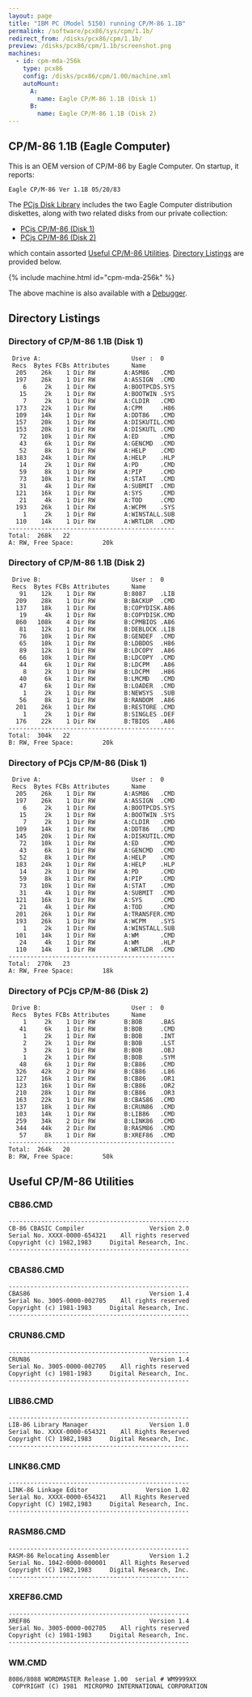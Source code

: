 ```yaml
---
layout: page
title: "IBM PC (Model 5150) running CP/M-86 1.1B"
permalink: /software/pcx86/sys/cpm/1.1b/
redirect_from: /disks/pcx86/cpm/1.1b/
preview: /disks/pcx86/cpm/1.1b/screenshot.png
machines:
  - id: cpm-mda-256k
    type: pcx86
    config: /disks/pcx86/cpm/1.00/machine.xml
    autoMount:
      A:
        name: Eagle CP/M-86 1.1B (Disk 1)
      B:
        name: Eagle CP/M-86 1.1B (Disk 2)
---
```


CP/M-86 1.1B (Eagle Computer)
-----------------------------

This is an OEM version of CP/M-86 by Eagle Computer.  On startup, it reports:

	Eagle CP/M-86 Ver 1.1B 05/20/83                                                 

The [PCjs Disk Library](/disks/pcx86/) includes the two Eagle Computer distribution diskettes,
along with two related disks from our private collection:

- [PCjs CP/M-86 (Disk 1)](#directory-of-pcjs-cpm-86-disk-1)
- [PCjs CP/M-86 (Disk 2)](#directory-of-pcjs-cpm-86-disk-2)

which contain assorted [Useful CP/M-86 Utilities](#useful-cpm-86-utilities).  [Directory Listings](#directory-listings) are provided below.

{% include machine.html id="cpm-mda-256k" %}

The above machine is also available with a [Debugger](debugger/).

Directory Listings
------------------

### Directory of CP/M-86 1.1B (Disk 1)

	 Drive A:                         User :  0                                     
	 Recs  Bytes FCBs Attributes      Name                                          
	  205    26k    1 Dir RW        A:ASM86   .CMD                                  
	  197    26k    1 Dir RW        A:ASSIGN  .CMD                                  
	    6     2k    1 Dir RW        A:BOOTPCDS.SYS                                  
	   15     2k    1 Dir RW        A:BOOTWIN .SYS                                  
	    7     2k    1 Dir RW        A:CLDIR   .CMD                                  
	  173    22k    1 Dir RW        A:CPM     .H86                                  
	  109    14k    1 Dir RW        A:DDT86   .CMD                                  
	  157    20k    1 Dir RW        A:DISKUTIL.CMD                                  
	  153    20k    1 Dir RW        A:DISKUTL .CMD                                  
	   72    10k    1 Dir RW        A:ED      .CMD                                  
	   43     6k    1 Dir RW        A:GENCMD  .CMD                                  
	   52     8k    1 Dir RW        A:HELP    .CMD                                  
	  183    24k    1 Dir RW        A:HELP    .HLP                                  
	   14     2k    1 Dir RW        A:PD      .CMD                                  
	   59     8k    1 Dir RW        A:PIP     .CMD                                  
	   73    10k    1 Dir RW        A:STAT    .CMD                                  
	   31     4k    1 Dir RW        A:SUBMIT  .CMD                                  
	  121    16k    1 Dir RW        A:SYS     .CMD                                  
	   21     4k    1 Dir RW        A:TOD     .CMD                                  
	  193    26k    1 Dir RW        A:WCPM    .SYS                                  
	    1     2k    1 Dir RW        A:WINSTALL.SUB                                  
	  110    14k    1 Dir RW        A:WRTLDR  .CMD                                  
	----------------------------------------------                                  
	Total:  268k   22                                                               
	A: RW, Free Space:        20k                                                   

### Directory of CP/M-86 1.1B (Disk 2)

	 Drive B:                         User :  0                                     
	 Recs  Bytes FCBs Attributes      Name                                          
	   91    12k    1 Dir RW        B:8087    .LIB                                  
	  209    28k    1 Dir RW        B:BACKUP  .CMD                                  
	  137    18k    1 Dir RW        B:COPYDISK.A86                                  
	   19     4k    1 Dir RW        B:COPYDISK.CMD                                  
	  860   108k    4 Dir RW        B:CPMBIOS .A86                                  
	   81    12k    1 Dir RW        B:DEBLOCK .LIB                                  
	   76    10k    1 Dir RW        B:GENDEF  .CMD                                  
	   65    10k    1 Dir RW        B:LDBDOS  .H86                                  
	   89    12k    1 Dir RW        B:LDCOPY  .A86                                  
	   66    10k    1 Dir RW        B:LDCOPY  .CMD                                  
	   44     6k    1 Dir RW        B:LDCPM   .A86                                  
	    8     2k    1 Dir RW        B:LDCPM   .H86                                  
	   40     6k    1 Dir RW        B:LMCMD   .CMD                                  
	   47     6k    1 Dir RW        B:LOADER  .CMD                                  
	    1     2k    1 Dir RW        B:NEWSYS  .SUB                                  
	   56     8k    1 Dir RW        B:RANDOM  .A86                                  
	  201    26k    1 Dir RW        B:RESTORE .CMD                                  
	    1     2k    1 Dir RW        B:SINGLES .DEF                                  
	  176    22k    1 Dir RW        B:TBIOS   .A86                                  
	----------------------------------------------                                  
	Total:  304k   22                                                               
	B: RW, Free Space:        20k                                                   

### Directory of PCjs CP/M-86 (Disk 1)

	 Drive A:                         User :  0                                     
	 Recs  Bytes FCBs Attributes      Name                                          
	  205    26k    1 Dir RW        A:ASM86   .CMD                                  
	  197    26k    1 Dir RW        A:ASSIGN  .CMD                                  
	    6     2k    1 Dir RW        A:BOOTPCDS.SYS                                  
	   15     2k    1 Dir RW        A:BOOTWIN .SYS                                  
	    7     2k    1 Dir RW        A:CLDIR   .CMD                                  
	  109    14k    1 Dir RW        A:DDT86   .CMD                                  
	  145    20k    1 Dir RW        A:DISKUTIL.CMD                                  
	   72    10k    1 Dir RW        A:ED      .CMD                                  
	   43     6k    1 Dir RW        A:GENCMD  .CMD                                  
	   52     8k    1 Dir RW        A:HELP    .CMD                                  
	  183    24k    1 Dir RW        A:HELP    .HLP                                  
	   14     2k    1 Dir RW        A:PD      .CMD                                  
	   59     8k    1 Dir RW        A:PIP     .CMD                                  
	   73    10k    1 Dir RW        A:STAT    .CMD                                  
	   31     4k    1 Dir RW        A:SUBMIT  .CMD                                  
	  121    16k    1 Dir RW        A:SYS     .CMD                                  
	   21     4k    1 Dir RW        A:TOD     .CMD                                  
	  201    26k    1 Dir RW        A:TRANSFER.CMD                                  
	  193    26k    1 Dir RW        A:WCPM    .SYS                                  
	    1     2k    1 Dir RW        A:WINSTALL.SUB                                  
	  101    14k    1 Dir RW        A:WM      .CMD                                  
	   24     4k    1 Dir RW        A:WM      .HLP                                  
	  110    14k    1 Dir RW        A:WRTLDR  .CMD                                  
	----------------------------------------------                                  
	Total:  270k   23                                                               
	A: RW, Free Space:        18k                                                   

### Directory of PCjs CP/M-86 (Disk 2)

	 Drive B:                         User :  0                                     
	 Recs  Bytes FCBs Attributes      Name                                          
	    1     2k    1 Dir RW        B:BOB     .BAS                                  
	   41     6k    1 Dir RW        B:BOB     .CMD                                  
	    1     2k    1 Dir RW        B:BOB     .INT                                  
	    2     2k    1 Dir RW        B:BOB     .LST                                  
	    3     2k    1 Dir RW        B:BOB     .OBJ                                  
	    1     2k    1 Dir RW        B:BOB     .SYM                                  
	   48     6k    1 Dir RW        B:CB86    .CMD                                  
	  326    42k    2 Dir RW        B:CB86    .L86                                  
	  127    16k    1 Dir RW        B:CB86    .OR1                                  
	  123    16k    1 Dir RW        B:CB86    .OR2                                  
	  210    28k    1 Dir RW        B:CB86    .OR3                                  
	  163    22k    1 Dir RW        B:CBAS86  .CMD                                  
	  137    18k    1 Dir RW        B:CRUN86  .CMD                                  
	  103    14k    1 Dir RW        B:LIB86   .CMD                                  
	  259    34k    2 Dir RW        B:LINK86  .CMD                                  
	  344    44k    2 Dir RW        B:RASM86  .CMD                                  
	   57     8k    1 Dir RW        B:XREF86  .CMD                                  
	----------------------------------------------                                  
	Total:  264k   20                                                               
	B: RW, Free Space:        50k                                                   

Useful CP/M-86 Utilities
------------------------

### CB86.CMD

	--------------------------------------------------                              
	CB-86 CBASIC Compiler                  Version 2.0                              
	Serial No. XXXX-0000-654321    All rights reserved                              
	Copyright (c) 1982,1983     Digital Research, Inc.                              
	--------------------------------------------------                              

### CBAS86.CMD

	--------------------------------------------------                              
	CBAS86                                 Version 1.4                              
	Serial No. 3005-0000-002705    All rights reserved                              
	Copyright (c) 1981-1983     Digital Research, Inc.                              
	--------------------------------------------------                              

### CRUN86.CMD

	--------------------------------------------------                              
	CRUN86                                 Version 1.4                              
	Serial No. 3005-0000-002705    All rights reserved                              
	Copyright (c) 1981-1983     Digital Research, Inc.                              
	--------------------------------------------------                              
	
### LIB86.CMD

	--------------------------------------------------                              
	LIB-86 Library Manager                 Version 1.0                              
	Serial No. XXXX-0000-654321    All Rights Reserved                              
	Copyright (C) 1982,1983     Digital Research, Inc.                              
	--------------------------------------------------                              
                                                                                
### LINK86.CMD

	--------------------------------------------------                              
	LINK-86 Linkage Editor                Version 1.02                              
	Serial No. XXXX-0000-654321    All Rights Reserved                              
	Copyright (C) 1982,1983     Digital Research, Inc.                              
	--------------------------------------------------                              

### RASM86.CMD

	--------------------------------------------------                              
	RASM-86 Relocating Assembler           Version 1.2                              
	Serial No. 1042-0000-000001    All Rights Reserved                              
	Copyright (C) 1982,1983     Digital Research, Inc.                              
	--------------------------------------------------                              

### XREF86.CMD

	--------------------------------------------------                              
	XREF86                                 Version 1.4                              
	Serial No. 3005-0000-002705    All rights reserved                              
	Copyright (c) 1981-1983     Digital Research, Inc.                              
	--------------------------------------------------                              

### WM.CMD

	8086/8088 WORDMASTER Release 1.00  serial # WM9999XX                            
	 COPYRIGHT (C) 1981  MICROPRO INTERNATIONAL CORPORATION                         

